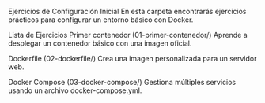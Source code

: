 Ejercicios de Configuración Inicial
En esta carpeta encontrarás ejercicios prácticos para configurar un entorno básico con Docker.

Lista de Ejercicios
Primer contenedor (01-primer-contenedor/)
Aprende a desplegar un contenedor básico con una imagen oficial.

Dockerfile (02-dockerfile/)
Crea una imagen personalizada para un servidor web.

Docker Compose (03-docker-compose/)
Gestiona múltiples servicios usando un archivo docker-compose.yml.
